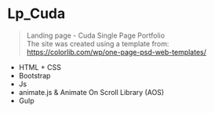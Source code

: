 # Lp_Cuda

> Landing page - Cuda Single Page Portfolio  
 The site was created using a template from: https://colorlib.com/wp/one-page-psd-web-templates/  
 
 - HTML + CSS  
 - Bootstrap  
 - Js  
 - animate.js & Animate On Scroll Library (AOS)
 - Gulp
